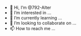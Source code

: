 - 👋 Hi, I’m @792-Alter
- 👀 I’m interested in ...
- 🌱 I’m currently learning ...
- 💞️ I’m looking to collaborate on ...
- 📫 How to reach me ...

<!---
792-Alter/792-Alter is a ✨ special ✨ repository because its `README.md` (this file) appears on your GitHub profile.
You can click the Preview link to take a look at your changes.
--->
